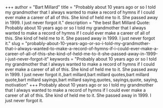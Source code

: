 +++
author = "Bart Millard"
title = "Probably about 10 years ago or so I told my grandmother that I always wanted to make a record of hymns if I could ever make a career of all of this. She kind of held me to it. She passed away in 1999. I just never forgot it."
description = "the best Bart Millard Quote: Probably about 10 years ago or so I told my grandmother that I always wanted to make a record of hymns if I could ever make a career of all of this. She kind of held me to it. She passed away in 1999. I just never forgot it."
slug = "probably-about-10-years-ago-or-so-i-told-my-grandmother-that-i-always-wanted-to-make-a-record-of-hymns-if-i-could-ever-make-a-career-of-all-of-this-she-kind-of-held-me-to-it-she-passed-away-in-1999-i-just-never-forgot-it"
keywords = "Probably about 10 years ago or so I told my grandmother that I always wanted to make a record of hymns if I could ever make a career of all of this. She kind of held me to it. She passed away in 1999. I just never forgot it.,bart millard,bart millard quotes,bart millard quote,bart millard sayings,bart millard saying,quotes, sayings,quote, saying, motivation"
+++
Probably about 10 years ago or so I told my grandmother that I always wanted to make a record of hymns if I could ever make a career of all of this. She kind of held me to it. She passed away in 1999. I just never forgot it.
